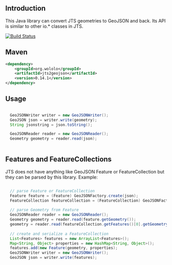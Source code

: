 ## Introduction

This Java library can convert JTS geometries to GeoJSON and back. Its API is similar to other io.* classes in JTS.

[![Build Status](https://travis-ci.org/bjornharrtell/jts2geojson.svg?branch=master)](https://travis-ci.org/bjornharrtell/jts2geojson)

## Maven

```xml
<dependency>
    <groupId>org.wololo</groupId>
    <artifactId>jts2geojson</artifactId>
    <version>0.14.1</version>
</dependency>
```

## Usage

```java

  GeoJSONWriter writer = new GeoJSONWriter();
  GeoJSON json = writer.write(geometry);
  String jsonstring = json.toString();

  GeoJSONReader reader = new GeoJSONReader();
  Geometry geometry = reader.read(json);
  
```

## Features and FeatureCollections

JTS does not have anything like GeoJSON Feature or FeatureCollection but they can be parsed by this library. Example:

```java

  // parse Feature or FeatureCollection
  Feature feature = (Feature) GeoJSONFactory.create(json);
  FeatureCollection featureCollection = (FeatureCollection) GeoJSONFactory.create(json);
  
  // parse Geometry from Feature
  GeoJSONReader reader = new GeoJSONReader();
  Geometry geometry = reader.read(feature.getGeometry());
  geometry = reader.read(featureCollection.getFeatures()[0].getGeometry());
  
  // create and serialize a FeatureCollection
  List<Features> features = new ArrayList<Features>();
  Map<String, Object> properties = new HashMap<String, Object>();
  features.add(new Feature(geometry, properties);
  GeoJSONWriter writer = new GeoJSONWriter();
  GeoJSON json = writer.write(features);

```

